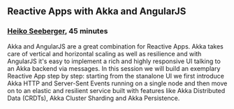 ## Reactive Apps with Akka and AngularJS

### [Heiko Seeberger](https://twitter.com/hseeberger), 45 minutes

Akka and AngularJS are a great combination for Reactive Apps. Akka takes care
of vertical and horizontal scaling as well as resilience and with AngularJS
it's easy to implement a rich and highly responsive UI talking to an Akka
backend via messages. In this session we will build an exemplary Reactive App
step by step: starting from the stanalone UI we first introduce Akka HTTP and
Server-Sent Events running on a single node and then move on to an elastic and
resilient service built with features like Akka Distributed Data (CRDTs), Akka
Cluster Sharding and Akka Persistence.

